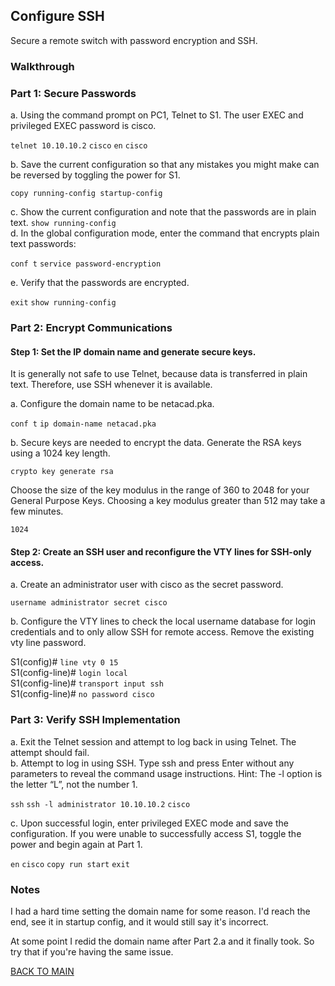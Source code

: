 ## Configure SSH

Secure a remote switch with password encryption and SSH.

### Walkthrough

### Part 1: Secure Passwords
a.     Using the command prompt on PC1, Telnet to S1. The user EXEC and privileged EXEC password is cisco.

`telnet 10.10.10.2`
`cisco`
`en`
`cisco`

b.     Save the current configuration so that any mistakes you might make can be reversed by toggling the power for S1. 

`copy running-config startup-config`

c.     Show the current configuration and note that the passwords are in plain text. `show running-config`  
d.     In the global configuration mode, enter the command that encrypts plain text passwords:

`conf t`
`service password-encryption`

e.     Verify that the passwords are encrypted. 

`exit`
`show running-config`

### Part 2: Encrypt Communications

#### Step 1: Set the IP domain name and generate secure keys.

It is generally not safe to use Telnet, because data is transferred in plain text. Therefore, use SSH whenever it is available.

a.     Configure the domain name to be netacad.pka.

`conf t`
`ip domain-name netacad.pka`

b.     Secure keys are needed to encrypt the data. Generate the RSA keys using a 1024 key length.

`crypto key generate rsa`  

Choose the size of the key modulus in the range of 360 to 2048 for your General Purpose Keys. Choosing a key modulus greater than 512 may take a few minutes.

`1024`  

#### Step 2: Create an SSH user and reconfigure the VTY lines for SSH-only access.

a.     Create an administrator user with cisco as the secret password.

`username administrator secret cisco`

b.     Configure the VTY lines to check the local username database for login credentials and to only allow SSH for remote access. Remove the existing vty line password.

S1(config)# `line vty 0 15`  
S1(config-line)# `login local`  
S1(config-line)# `transport input ssh`  
S1(config-line)# `no password cisco`

### Part 3: Verify SSH Implementation

a.     Exit the Telnet session and attempt to log back in using Telnet. The attempt should fail.  
b.     Attempt to log in using SSH. Type ssh and press Enter without any parameters to reveal the command usage instructions. Hint: The -l option is the letter “L”, not the number 1.  

`ssh`
`ssh -l administrator 10.10.10.2`
`cisco`

c.     Upon successful login, enter privileged EXEC mode and save the configuration. If you were unable to successfully access S1, toggle the power and begin again at Part 1.

`en`
`cisco`
`copy run start`
`exit`

### Notes

I had a hard time setting the domain name for some reason. I'd reach the end, see it in startup config, and it would still say it's incorrect. 

At some point I redid the domain name after Part 2.a and it finally took. So try that if you're having the same issue. 

[BACK TO MAIN](https://github.com/lfost42/networking)
